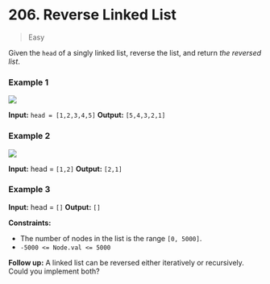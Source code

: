 # 206. Reverse Linked List

> Easy

Given the `head` of a singly linked list, reverse the list, and return _the reversed list_.

### Example 1

![](https://assets.leetcode.com/uploads/2021/02/19/rev1ex1.jpg)

**Input:** `head = [1,2,3,4,5]`
**Output:** `[5,4,3,2,1]`

### Example 2

![](https://assets.leetcode.com/uploads/2021/02/19/rev1ex2.jpg)

**Input:** head = `[1,2]`
**Output:** `[2,1]`

### Example 3

**Input:** head = `[]`
**Output:** `[]`

**Constraints:**

-   The number of nodes in the list is the range `[0, 5000]`.
-   `-5000 <= Node.val <= 5000`

**Follow up:** A linked list can be reversed either iteratively or recursively. Could you implement both?
